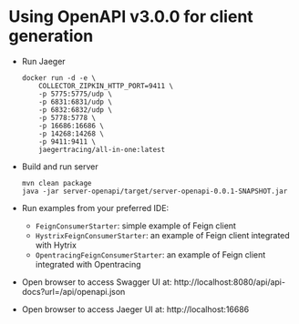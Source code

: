 Using OpenAPI v3.0.0 for client generation
==============

- Run Jaeger

      docker run -d -e \
          COLLECTOR_ZIPKIN_HTTP_PORT=9411 \
          -p 5775:5775/udp \
          -p 6831:6831/udp \
          -p 6832:6832/udp \
          -p 5778:5778 \
          -p 16686:16686 \
          -p 14268:14268 \
          -p 9411:9411 \
          jaegertracing/all-in-one:latest

- Build and run server

      mvn clean package
      java -jar server-openapi/target/server-openapi-0.0.1-SNAPSHOT.jar

 - Run examples from your preferred IDE:

      - `FeignConsumerStarter`: simple example of Feign client
      - `HystrixFeignConsumerStarter`: an example of Feign client integrated with Hytrix
      - `OpentracingFeignConsumerStarter`: an example of Feign client integrated with Opentracing

- Open browser to access Swagger UI at: http://localhost:8080/api/api-docs?url=/api/openapi.json

- Open browser to access Jaeger UI at: http://localhost:16686
